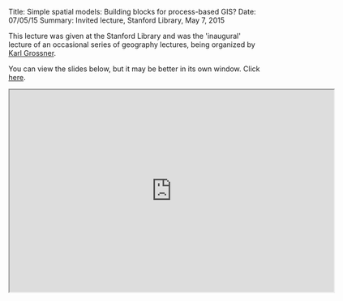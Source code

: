 Title: Simple spatial models: Building blocks for process-based GIS?
Date: 07/05/15
Summary: Invited lecture, Stanford Library, May 7, 2015

This lecture was given at the Stanford Library and was the 'inaugural' lecture of an occasional series of geography lectures, being organized by [Karl Grossner](http://digitalhumanities.stanford.edu/users/karl-grossner).  

You can view the slides below, but it may be better in its own window. Click [here](https://southosullivan.com/talks/stanford-lecture/index.html).

<iframe src="https://southosullivan.com/talks/stanford-lecture/index.html" width="640" height="400"></iframe>
